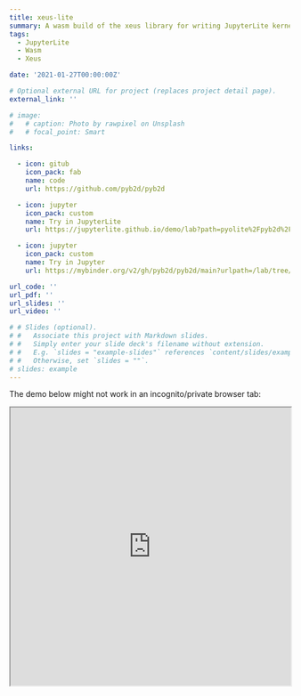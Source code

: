 ```yaml
---
title: xeus-lite
summary: A wasm build of the xeus library for writing JupyterLite kernels
tags:
  - JupyterLite
  - Wasm
  - Xeus

date: '2021-01-27T00:00:00Z'

# Optional external URL for project (replaces project detail page).
external_link: ''

# image:
#   # caption: Photo by rawpixel on Unsplash
#   # focal_point: Smart

links:

  - icon: gitub
    icon_pack: fab
    name: code
    url: https://github.com/pyb2d/pyb2d

  - icon: jupyter
    icon_pack: custom
    name: Try in JupyterLite
    url: https://jupyterlite.github.io/demo/lab?path=pyolite%2Fpyb2d%2Fnewtons_cradle.ipynb

  - icon: jupyter
    icon_pack: custom
    name: Try in Jupyter
    url: https://mybinder.org/v2/gh/pyb2d/pyb2d/main?urlpath=/lab/tree/examples/jupyter_integration.ipynb

url_code: ''
url_pdf: ''
url_slides: ''
url_video: ''

# # Slides (optional).
# #   Associate this project with Markdown slides.
# #   Simply enter your slide deck's filename without extension.
# #   E.g. `slides = "example-slides"` references `content/slides/example-slides.md`.
# #   Otherwise, set `slides = ""`.
# slides: example
---
```

The demo below might not work in an incognito/private browser tab:

<iframe src="https://jupyterlite.github.io/demo/lab?path=pyolite%2Fpyb2d%2Fnewtons_cradle.ipynb"
  width="100%"
  height="500px"
></iframe>

